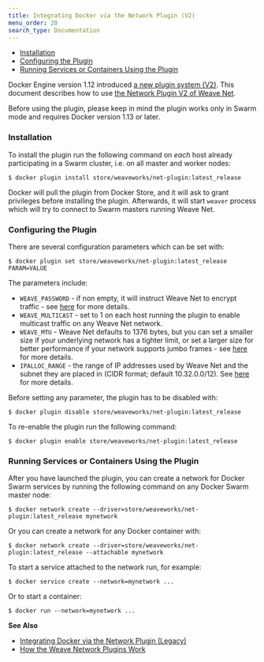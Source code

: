 ```yaml
---
title: Integrating Docker via the Network Plugin (V2)
menu_order: 20
search_type: Documentation
---
```


 * [Installation](#installation)
 * [Configuring the Plugin](#configuring)
 * [Running Services or Containers Using the Plugin](#usage)

Docker Engine version 1.12 introduced [a new plugin system (V2)](https://docs.docker.com/engine/extend/).
This document describes how to use [the Network Plugin V2 of Weave Net](https://store.docker.com/plugins/weave-net-plugin).

Before using the plugin, please keep in mind the plugin works only in Swarm
mode and requires Docker version 1.13 or later.

### <a name="installation"></a>Installation

To install the plugin run the following command on _each_ host already
participating in a Swarm cluster, i.e. on all master and worker nodes:

    $ docker plugin install store/weaveworks/net-plugin:latest_release

Docker will pull the plugin from Docker Store, and it will ask to grant
privileges before installing the plugin. Afterwards, it will start `weaver`
process which will try to connect to Swarm masters running Weave Net.

### <a name="configuring"></a>Configuring the Plugin

There are several configuration parameters which can be set with:

    $ docker plugin set store/weaveworks/net-plugin:latest_release PARAM=VALUE

The parameters include:

* `WEAVE_PASSWORD` - if non empty, it will instruct Weave Net to encrypt
   traffic - see [here](/site/using-weave/security-untrusted-networks.md) for
   more details.
* `WEAVE_MULTICAST` - set to 1 on each host running the plugin to enable
  multicast traffic on any Weave Net network.
* `WEAVE_MTU` - Weave Net defaults to 1376 bytes, but you can set a
  smaller size if your underlying network has a tighter limit, or set
  a larger size for better performance if your network supports jumbo
  frames - see [here](/site/using-weave/fastdp.md#mtu) for more
  details.
* `IPALLOC_RANGE` - the range of IP addresses used by Weave Net and the subnet
  they are placed in (CIDR format; default 10.32.0.0/12).
  See [here](/site/using-weave/configuring-weave.md) for more details.

Before setting any parameter, the plugin has to be disabled with:

    $ docker plugin disable store/weaveworks/net-plugin:latest_release

To re-enable the plugin run the following command:

    $ docker plugin enable store/weaveworks/net-plugin:latest_release

### <a name="usage"></a>Running Services or Containers Using the Plugin

After you have launched the plugin, you can create a network for Docker Swarm
services by running the following command on any Docker Swarm master node:

    $ docker network create --driver=store/weaveworks/net-plugin:latest_release mynetwork

Or you can create a network for any Docker container with:

    $ docker network create --driver=store/weaveworks/net-plugin:latest_release --attachable mynetwork

To start a service attached to the network run, for example:

    $ docker service create --network=mynetwork ...

Or to start a container:

    $ docker run --network=mynetwork ...

**See Also**

 * [Integrating Docker via the Network Plugin (Legacy)](/site/plugin.md)
 * [How the Weave Network Plugins Work](/site/plugin/plugin-how-it-works.md)
